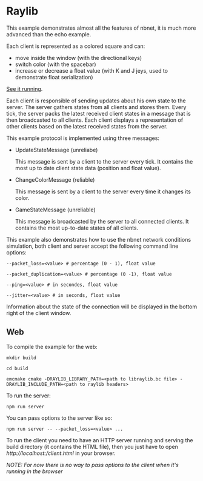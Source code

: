 # Raylib

This example demonstrates almost all the features of nbnet, it is much more advanced than the echo example.

Each client is represented as a colored square and can:

- move inside the window (with the directional keys)
- switch color (with the spacebar)
- increase or decrease a float value (with K and J jeys, used to demonstrate float serialization)

[See it running](https://www.youtube.com/watch?v=BJl_XN3QJhQ&ab_channel=NathanBIAGINI).

Each client is responsible of sending updates about his own state to the server.
The server gathers states from all clients and stores them.
Every tick, the server packs the latest received client states in a message that is then broadcasted to all clients.
Each client displays a representation of other clients based on the latest received states from the server.

This example protocol is implemented using three messages:

- UpdateStateMessage (unreliabe)

	This message is sent by a client to the server every tick. It contains the most up to date client state data (position and float value).

- ChangeColorMessage (reliable)

	This message is sent by a client to the server every time it changes its color.

- GameStateMessage (unreliable)

	This message is broadcasted by the server to all connected clients. It contains the most up-to-date states of all clients.

This example also demonstrates how to use the nbnet network conditions simulation, both client and server accept the following command line options:

`--packet_loss=<value> # percentage (0 - 1), float value`

`--packet_duplication=<value> # percentage (0 -1), float value`

`--ping=<value> # in secondes, float value`

`--jitter=<value> # in seconds, float value`

Information about the state of the connection will be displayed in the bottom right of the client window.

## Web

To compile the example for the web:

`mkdir build`

`cd build`

`emcmake cmake -DRAYLIB_LIBRARY_PATH=<path to libraylib.bc file> -DRAYLIB_INCLUDE_PATH=<path to raylib headers>`

To run the server:

`npm run server`

You can pass options to the server like so:

`npm run server -- --packet_loss=<value> ...`

To run the client you need to have an HTTP server running and serving the build directory (it contains the HTML file), then you just have to open *http://localhost:<PORT>/client.html* in your browser.

*NOTE: For now there is no way to pass options to the client when it's running in the browser*
